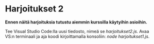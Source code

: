 # Harjoitukset 2

**Ennen näitä harjoituksia tutustu aiemmin kurssilla käytyihin asioihin.**

Tee Visual Studio Code:lla uusi tiedosto, nimeä se *harjoitukset2.js*. Avaa VS:n terminaali ja aja koodi kirjoittamalla konsoliin: *node harjoitukset1.js*.